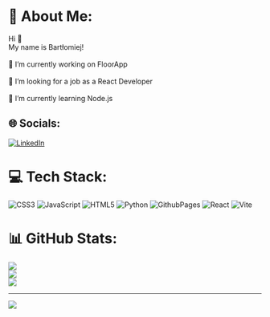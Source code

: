 # 💫 About Me:
Hi 👋<br>My name is Bartłomiej!<br><br>🔭 I’m currently working on FloorApp<br><br>🤝 I’m looking for a job as a React Developer<br><br>🌱 I’m currently learning Node.js<br>


## 🌐 Socials:
[![LinkedIn](https://img.shields.io/badge/LinkedIn-%230077B5.svg?logo=linkedin&logoColor=white)](https://linkedin.com/in/bartłomiej-mazik-a4075226b) 

# 💻 Tech Stack:
![CSS3](https://img.shields.io/badge/css3-%231572B6.svg?style=for-the-badge&logo=css3&logoColor=white) ![JavaScript](https://img.shields.io/badge/javascript-%23323330.svg?style=for-the-badge&logo=javascript&logoColor=%23F7DF1E) ![HTML5](https://img.shields.io/badge/html5-%23E34F26.svg?style=for-the-badge&logo=html5&logoColor=white) ![Python](https://img.shields.io/badge/python-3670A0?style=for-the-badge&logo=python&logoColor=ffdd54) ![GithubPages](https://img.shields.io/badge/github%20pages-121013?style=for-the-badge&logo=github&logoColor=white) ![React](https://img.shields.io/badge/react-%2320232a.svg?style=for-the-badge&logo=react&logoColor=%2361DAFB) ![Vite](https://img.shields.io/badge/vite-%23646CFF.svg?style=for-the-badge&logo=vite&logoColor=white)
# 📊 GitHub Stats:
![](https://github-readme-stats.vercel.app/api?username=bartekmazik&theme=dark&hide_border=false&include_all_commits=false&count_private=false)<br/>
![](https://github-readme-streak-stats.herokuapp.com/?user=bartekmazik&theme=dark&hide_border=false)<br/>
![](https://github-readme-stats.vercel.app/api/top-langs/?username=bartekmazik&theme=dark&hide_border=false&include_all_commits=false&count_private=false&layout=compact)

---
[![](https://visitcount.itsvg.in/api?id=bartekmazik&icon=0&color=0)](https://visitcount.itsvg.in)

<!-- Proudly created with GPRM ( https://gprm.itsvg.in ) -->
